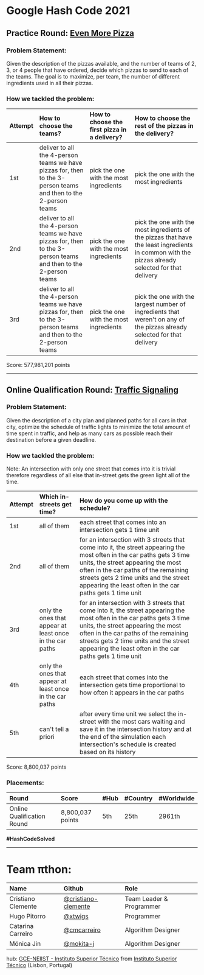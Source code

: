 # Google Hash Code 2021

## Practice Round: [Even More Pizza](practice-round/even_more_pizza.pdf)

### Problem Statement:

Given the description of the pizzas available, and the number of teams of 2, 3, or 4 people that have ordered, decide which pizzas to send to each of the teams.
The goal is to maximize, per team, the number of different ingredients used in all their pizzas.

### How we tackled the problem:

| Attempt | How to choose the teams? | How to choose the first pizza in a delivery? | How to choose the rest of the pizzas in the delivery? |
| :------ | :----------------------- | :------------------------------------------- | :---------------------------------------------------- |
| 1st | deliver to all the 4-person teams we have pizzas for, then to the 3-person teams and then to the 2-person teams | pick the one with the most ingredients | pick the one with the most ingredients |
| 2nd | deliver to all the 4-person teams we have pizzas for, then to the 3-person teams and then to the 2-person teams | pick the one with the most ingredients | pick the one with the most ingredients of the pizzas that have the least ingredients in common with the pizzas already selected for that delivery |
| 3rd | deliver to all the 4-person teams we have pizzas for, then to the 3-person teams and then to the 2-person teams | pick the one with the most ingredients | pick the one with the largest number of ingredients that weren't on any of the pizzas already selected for that delivery |

Score: 577,981,201 points

---

## Online Qualification Round: [Traffic Signaling](qualification-round/traffic-signaling.pdf)

### Problem Statement:

Given the description of a city plan and planned paths for all cars in that city, optimize the schedule of traffic lights to minimize the total amount of time spent in traffic, and help as many cars as possible reach their destination before a given deadline.

### How we tackled the problem:

Note: An intersection with only one street that comes into it is trivial therefore regardless of all else that in-street gets the green light all of the time.

| Attempt | Which in-streets get time? | How do you come up with the schedule? |
| :------ | :------------------------- | :------------------------------------ |
| 1st | all of them | each street that comes into an intersection gets 1 time unit |
| 2nd | all of them | for an intersection with 3 streets that come into it, the street appearing the most often in the car paths gets 3 time units, the street appearing the most often in the car paths of the remaining streets gets 2 time units and the street appearing the least often in the car paths gets 1 time unit |
| 3rd | only the ones that appear at least once in the car paths |  for an intersection with 3 streets that come into it, the street appearing the most often in the car paths gets 3 time units, the street appearing the most often in the car paths of the remaining streets gets 2 time units and the street appearing the least often in the car paths gets 1 time unit |
| 4th | only the ones that appear at least once in the car paths | each street that comes into the intersection gets time proportional to how often it appears in the car paths |
| 5th | can't tell a priori | after every time unit we select the in-street with the most cars waiting and save it in the intersection history and at the end of the simulation each intersection's schedule is created based on its history |  

Score: 8,800,037 points

### Placements:

| Round                      | Score             | #Hub | #Country | #Worldwide |
| :------------------------- | :---------------- | :--- | :------- | :--------- |
| Online Qualification Round | 8,800,037 points  | 5th  | 25th     | 2961th     |

**#HashCodeSolved**

---

# Team πthon:

| Name               | Github                                                       | Role                                     |
| :----------------- | :----------------------------------------------------------- | :--------------------------------------- |
| Cristiano Clemente | [@cristiano-clemente](https://github.com/cristiano-clemente) | Team Leader & Programmer                 |
| Hugo Pitorro       | [@xtwigs](https://github.com/xtwigs)                         | Programmer                               |
| Catarina Carreiro  | [@cmcarreiro](https://github.com/cmcarreiro)                 | Algorithm Designer                       |
| Mónica Jin         | [@mokita-j](https://github.com/Mokita-J)                     | Algorithm Designer                       |

hub: [GCE-NEIIST - Instituto Superior Técnico](https://gce.rnl.tecnico.ulisboa.pt/) from [Instituto Superior Técnico](https://tecnico.ulisboa.pt/en/) (Lisbon, Portugal)
